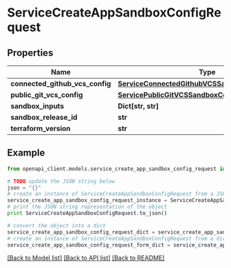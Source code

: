 # ServiceCreateAppSandboxConfigRequest


## Properties

Name | Type | Description | Notes
------------ | ------------- | ------------- | -------------
**connected_github_vcs_config** | [**ServiceConnectedGithubVCSSandboxConfigRequest**](ServiceConnectedGithubVCSSandboxConfigRequest.md) |  | [optional] 
**public_git_vcs_config** | [**ServicePublicGitVCSSandboxConfigRequest**](ServicePublicGitVCSSandboxConfigRequest.md) |  | [optional] 
**sandbox_inputs** | **Dict[str, str]** |  | 
**sandbox_release_id** | **str** |  | [optional] 
**terraform_version** | **str** |  | 

## Example

```python
from openapi_client.models.service_create_app_sandbox_config_request import ServiceCreateAppSandboxConfigRequest

# TODO update the JSON string below
json = "{}"
# create an instance of ServiceCreateAppSandboxConfigRequest from a JSON string
service_create_app_sandbox_config_request_instance = ServiceCreateAppSandboxConfigRequest.from_json(json)
# print the JSON string representation of the object
print ServiceCreateAppSandboxConfigRequest.to_json()

# convert the object into a dict
service_create_app_sandbox_config_request_dict = service_create_app_sandbox_config_request_instance.to_dict()
# create an instance of ServiceCreateAppSandboxConfigRequest from a dict
service_create_app_sandbox_config_request_form_dict = service_create_app_sandbox_config_request.from_dict(service_create_app_sandbox_config_request_dict)
```
[[Back to Model list]](../README.md#documentation-for-models) [[Back to API list]](../README.md#documentation-for-api-endpoints) [[Back to README]](../README.md)


